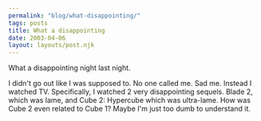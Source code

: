 ```yaml
---
permalink: "blog/what-disappointing/"
tags: posts
title: What a disappointing
date: 2003-04-06
layout: layouts/post.njk
---
```


What a disappointing night last night.

I didn't go out like I was supposed to. No one called me. Sad me. Instead I watched TV. Specifically, I watched 2 very disappointing sequels. Blade 2, which was lame, and Cube 2: Hypercube which was ultra-lame. How was Cube 2 even related to Cube 1? Maybe I'm just too dumb to understand it.